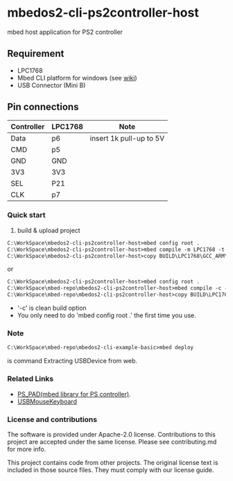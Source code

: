 # mbedos2-cli-ps2controller-host

mbed host application for PS2 controller

## Requirement

- LPC1768
- Mbed CLI platform for windows (see [wiki](https://github.com/bigw00d/research-mcu-development-platform/wiki/Mbed-CLI))
- USB Connector (Mini B)

##  Pin connections

|Controller  |LPC1768  |Note  |
|---|---|---|
|Data | p6 |insert 1k pull-up to 5V|
|CMD  | p5 ||
|GND  | GND ||
|3V3  | 3V3 ||
|SEL  | P21 ||
|CLK  | p7 ||

### Quick start 

1. build & upload project
```txt
C:\WorkSpace\mbedos2-cli-ps2controller-host>mbed config root .
C:\WorkSpace\mbedos2-cli-ps2controller-host>mbed compile -m LPC1768 -t GCC_ARM
C:\WorkSpace\mbedos2-cli-ps2controller-host>copy BUILD\LPC1768\GCC_ARM\mbedos2-cli-ps2controller-host.bin D:\
```
or
```txt
C:\WorkSpace\mbedos2-cli-ps2controller-host>mbed config root .
C:\WorkSpace\mbed-repo\mbedos2-cli-ps2controller-host>mbed compile -c -m LPC1768 -t GCC_ARM
C:\WorkSpace\mbed-repo\mbedos2-cli-ps2controller-host>copy BUILD\LPC1768\GCC_ARM\mbedos2-cli-ps2controller-host.bin D:\
```
* '-c' is clean build option
* You only need to do  'mbed config root .' the first time you use.

### Note 

```txt
C:\WorkSpace\mbed-repo\mbedos2-cli-example-basic>mbed deploy
```
is command Extracting USBDevice from web.

### Related Links

* [PS_PAD(mbed library for PS controller)](https://os.mbed.com/users/okini3939/code/PS_PAD/).
* [USBMouseKeyboard](https://os.mbed.com/users/samux/code/USBMouseKeyboard_HelloWorld/)

### License and contributions

The software is provided under Apache-2.0 license. Contributions to this project are accepted under the same license. Please see contributing.md for more info.

This project contains code from other projects. The original license text is included in those source files. They must comply with our license guide.

